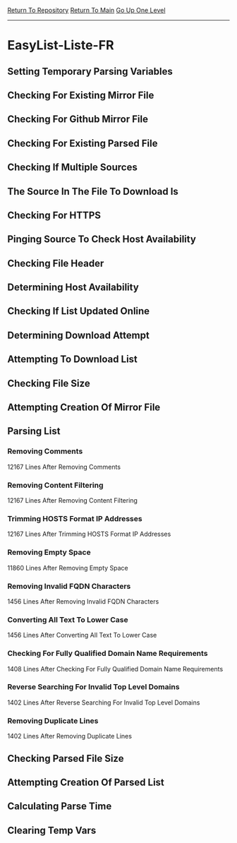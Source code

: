 [Return To Repository](https://github.com/deathbybandaid/piholeparser/)
[Return To Main](https://github.com/deathbybandaid/piholeparser/blob/master/RecentRunLogs/Mainlog.md)
[Go Up One Level](https://github.com/deathbybandaid/piholeparser/blob/master/RecentRunLogs/TopLevelScripts/30-Processing-Blacklists.md)
____________________________________
# EasyList-Liste-FR
## Setting Temporary Parsing Variables
## Checking For Existing Mirror File
## Checking For Github Mirror File
## Checking For Existing Parsed File
## Checking If Multiple Sources
## The Source In The File To Download Is
## Checking For HTTPS
## Pinging Source To Check Host Availability
## Checking File Header
## Determining Host Availability
## Checking If List Updated Online
## Determining Download Attempt
## Attempting To Download List
## Checking File Size
## Attempting Creation Of Mirror File
## Parsing List
### Removing Comments
12167 Lines After Removing Comments
### Removing Content Filtering
12167 Lines After Removing Content Filtering
### Trimming HOSTS Format IP Addresses
12167 Lines After Trimming HOSTS Format IP Addresses
### Removing Empty Space
11860 Lines After Removing Empty Space
### Removing Invalid FQDN Characters
1456 Lines After Removing Invalid FQDN Characters
### Converting All Text To Lower Case
1456 Lines After Converting All Text To Lower Case
### Checking For Fully Qualified Domain Name Requirements
1408 Lines After Checking For Fully Qualified Domain Name Requirements
### Reverse Searching For Invalid Top Level Domains
1402 Lines After Reverse Searching For Invalid Top Level Domains
### Removing Duplicate Lines
1402 Lines After Removing Duplicate Lines
## Checking Parsed File Size
## Attempting Creation Of Parsed List
## Calculating Parse Time
## Clearing Temp Vars
